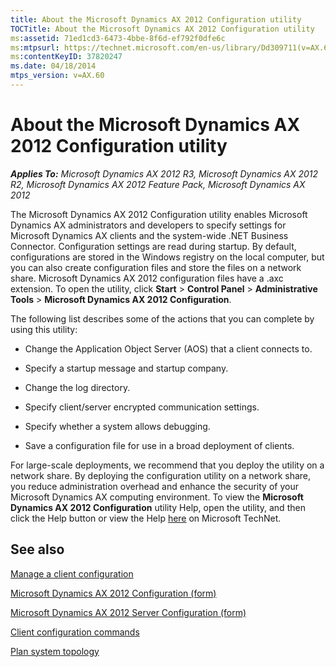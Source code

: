 ```yaml
---
title: About the Microsoft Dynamics AX 2012 Configuration utility
TOCTitle: About the Microsoft Dynamics AX 2012 Configuration utility
ms:assetid: 71ed1cd3-6473-4bbe-8f6d-ef792f0dfe6c
ms:mtpsurl: https://technet.microsoft.com/en-us/library/Dd309711(v=AX.60)
ms:contentKeyID: 37820247
ms.date: 04/18/2014
mtps_version: v=AX.60
---
```


# About the Microsoft Dynamics AX 2012 Configuration utility 


_**Applies To:** Microsoft Dynamics AX 2012 R3, Microsoft Dynamics AX 2012 R2, Microsoft Dynamics AX 2012 Feature Pack, Microsoft Dynamics AX 2012_

The Microsoft Dynamics AX 2012 Configuration utility enables Microsoft Dynamics AX administrators and developers to specify settings for Microsoft Dynamics AX clients and the system-wide .NET Business Connector. Configuration settings are read during startup. By default, configurations are stored in the Windows registry on the local computer, but you can also create configuration files and store the files on a network share. Microsoft Dynamics AX 2012 configuration files have a .axc extension. To open the utility, click **Start** \> **Control Panel** \> **Administrative Tools** \> **Microsoft Dynamics AX 2012 Configuration**.

The following list describes some of the actions that you can complete by using this utility:

  - Change the Application Object Server (AOS) that a client connects to.

  - Specify a startup message and startup company.

  - Change the log directory.

  - Specify client/server encrypted communication settings.

  - Specify whether a system allows debugging.

  - Save a configuration file for use in a broad deployment of clients.

For large-scale deployments, we recommend that you deploy the utility on a network share. By deploying the configuration utility on a network share, you reduce administration overhead and enhance the security of your Microsoft Dynamics AX computing environment. To view the **Microsoft Dynamics AX 2012 Configuration** utility Help, open the utility, and then click the Help button or view the Help [here](http://go.microsoft.com/fwlink/?linkid=198342%26clcid=0x409) on Microsoft TechNet.

## See also

[Manage a client configuration](manage-a-client-configuration.md)

[Microsoft Dynamics AX 2012 Configuration (form)](https://technet.microsoft.com/en-us/library/aa569644\(v=ax.60\))

[Microsoft Dynamics AX 2012 Server Configuration (form)](https://technet.microsoft.com/en-us/library/aa569635\(v=ax.60\))

[Client configuration commands](client-configuration-commands.md)

[Plan system topology](plan-system-topology.md)

  


